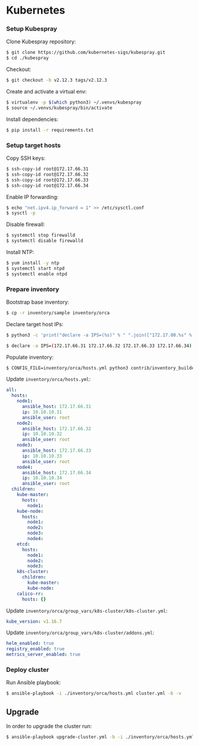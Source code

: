 # Kubernetes

### Setup Kubespray

Clone Kubespray repository:

```bash
$ git clone https://github.com/kubernetes-sigs/kubespray.git
$ cd ./kubespray
```

Checkout:

```bash
$ git checkout -b v2.12.3 tags/v2.12.3
```

Create and activate a virtual env:

```bash
$ virtualenv -p $(which python3) ~/.venvs/kubespray
$ source ~/.venvs/kubespray/bin/activate
```

Install dependencies:

```bash
$ pip install -r requirements.txt
```

### Setup target hosts

Copy SSH keys:

```bash
$ ssh-copy-id root@172.17.66.31
$ ssh-copy-id root@172.17.66.32
$ ssh-copy-id root@172.17.66.33
$ ssh-copy-id root@172.17.66.34
```

Enable IP forwarding:

```bash
$ echo "net.ipv4.ip_forward = 1" >> /etc/sysctl.conf
$ sysctl -p
```

Disable firewall:

```bash
$ systemctl stop firewalld
$ systemctl disable firewalld
```

Install NTP:

```bash
$ yum install -y ntp
$ systemctl start ntpd
$ systemctl enable ntpd
```

### Prepare inventory

Bootstrap base inventory:

```bash
$ cp -r inventory/sample inventory/orca
```

Declare target host IPs:

```bash
$ python3 -c 'print("declare -a IPS=(%s)" % " ".join(["172.17.80.%s" % i for i in range(128, 144)]))'
```

```bash
$ declare -a IPS=(172.17.66.31 172.17.66.32 172.17.66.33 172.17.66.34)
```

Populate inventory:

```bash
$ CONFIG_FILE=inventory/orca/hosts.yml python3 contrib/inventory_builder/inventory.py ${IPS[@]}
```

Update `inventory/orca/hosts.yml`:

```yaml
all:
  hosts:
    node1:
      ansible_host: 172.17.66.31
      ip: 10.10.10.31
      ansible_user: root
    node2:
      ansible_host: 172.17.66.32
      ip: 10.10.10.32
      ansible_user: root
    node3:
      ansible_host: 172.17.66.33
      ip: 10.10.10.33
      ansible_user: root
    node4:
      ansible_host: 172.17.66.34
      ip: 10.10.10.34
      ansible_user: root
  children:
    kube-master:
      hosts:
        node1:
    kube-node:
      hosts:
        node1:
        node2:
        node3:
        node4:
    etcd:
      hosts:
        node1:
        node2:
        node3:
    k8s-cluster:
      children:
        kube-master:
        kube-node:
    calico-rr:
      hosts: {}
```

Update `inventory/orca/group_vars/k8s-cluster/k8s-cluster.yml`:

```yaml
kube_version: v1.16.7
```

Update `inventory/orca/group_vars/k8s-cluster/addons.yml`:

```yaml
helm_enabled: true
registry_enabled: true
metrics_server_enabled: true
```

### Deploy cluster

Run Ansible playbook:

```bash
$ ansible-playbook -i ./inventory/orca/hosts.yml cluster.yml -b -v
```

## Upgrade

In order to upgrade the cluster run:

```bash
$ ansible-playbook upgrade-cluster.yml -b -i ./inventory/orca/hosts.yml -e kube_version=v1.16.7
```
